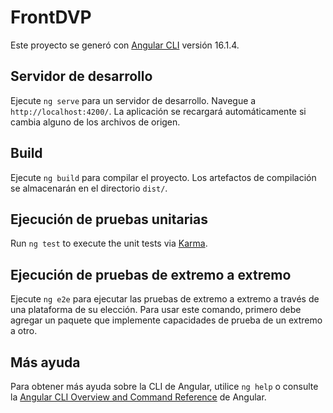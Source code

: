 # FrontDVP

Este proyecto se generó con [Angular CLI](https://github.com/angular/angular-cli) versión 16.1.4.

## Servidor de desarrollo

Ejecute `ng serve` para un servidor de desarrollo. Navegue a `http://localhost:4200/`. La aplicación se recargará automáticamente si cambia alguno de los archivos de origen.


## Build

Ejecute `ng build` para compilar el proyecto. Los artefactos de compilación se almacenarán en el directorio `dist/`.

## Ejecución de pruebas unitarias

Run `ng test` to execute the unit tests via [Karma](https://karma-runner.github.io).

## Ejecución de pruebas de extremo a extremo

Ejecute `ng e2e` para ejecutar las pruebas de extremo a extremo a través de una plataforma de su elección. Para usar este comando, primero debe agregar un paquete que implemente capacidades de prueba de un extremo a otro.

## Más ayuda

Para obtener más ayuda sobre la CLI de Angular, utilice `ng help` o consulte la [Angular CLI Overview and Command Reference](https://angular.io/cli) de Angular.
